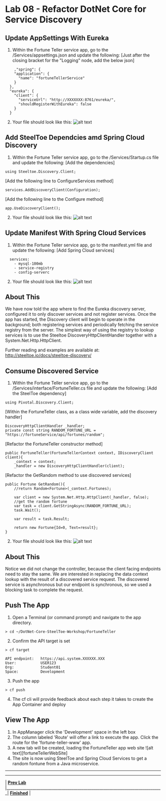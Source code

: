 [vsCodeFortuneTellerCs]: img/vsCodeFortuneTellerCs.png " "
[vsCodeAppSettingsCs]: img/vsCodeAppSettingsCs.png " "
[vsCodeStartupCs]: img/vsCodeStartupCs.png " "
[vsCodeManifestCs]: img/vsCodeManifestCs.png " "

# Lab 08 - Refactor DotNet Core for Service Discovery

## Update AppSettings With Eureka
1. Within the Fortune Teller service app, go to the /Services/appsettings.json and update the following:
[Just after the closing bracket for the "Logging" node, add the below json]
```
	,"spring": {
    "application": {
      "name": "fortuneTellerService"
    }
  },
  "eureka": {
    "client": {
      "serviceUrl": "http://XXXXXXX:8761/eureka/",
      "shouldRegisterWithEureka": false
    }
  }
```
2. Your file should look like this:
![alt text][vsCodeAppSettingsCs]
## Add SteelToe Dependcies amd Spring Cloud Discovery
1. Within the Fortune Teller service app, go to the /Services/Startup.cs file and update the following:
[Add the dependencies]
```
using Steeltoe.Discovery.Client;
```
[Add the following line to ConfigureServices method]
```
services.AddDiscoveryClient(Configuration);
```
[Add the following line to the Configure method]
```
app.UseDiscoveryClient();
```
2. Your file should look like this:
![alt text][vsCodeStartupCs]
## Update Manifest With Spring Cloud Services
1. Within the Fortune Teller service app, go to the manifest.yml file and update the following:
[Add Spring Cloud services]
```
  services:
    - mysql-100mb
    - service-registry
    - config-serverc
```
2. Your file should look like this:
![alt text][vsCodeManifestCs]
## About This
We have now told the app where to find the Eureka discovery server, configured it to only discover services and not register services. Once the app has started, the Discovery client will begin to operate in the background; both registering services and periodically fetching the service registry from the server. The simplest way of using the registry to lookup services is to use the Steeltoe DiscoveryHttpClientHandler together with a System.Net.Http.HttpClient.

Further reading and examples are available at: http://steeltoe.io/docs/steeltoe-discovery/

## Consume Discovered Service
1. Within the Fortune Teller service app, go to the /Services/interface/FortuneTeller.cs file and update the following:
[Add the SteelToe dependency]
```
using Pivotal.Discovery.Client;
```
[Within the FortuneTeller class, as a class wide variable, add the discovery handler]
```
DiscoveryHttpClientHandler _handler;
private const string RANDOM_FORTUNE_URL = "https://fortuneService/api/fortunes/random";
```
[Refactor the FortuneTeller constructor method]
```
public FortuneTeller(FortuneTellerContext context, IDiscoveryClient client){
	_context = context;
	_handler = new DiscoveryHttpClientHandler(client);
```
[Refactor the GetRandom method to use discovered services]
```
public Fortune GetRandom(){
	//return Random<Fortune>(_context.Fortunes);

	var client = new System.Net.Http.HttpClient(_handler, false);
	//get the random fortune
	var task = client.GetStringAsync(RANDOM_FORTUNE_URL);
	task.Wait();

	var result = task.Result;

	return new Fortune{Id=0, Text=result};
}
```
2. Your file should look like this:
![alt text][vsCodeFortuneTellerCs]

## About This
Notice we did not change the controller, because the client facing endpoints need to stay the same. We are interested in replacing the data context lookup with the result of a discovered service request. The discovered service is asynchronous but our endpoint is synchronous, so we used a blocking task to complete the request.

## Push The App
1. Open a Terminal (or command prompt) and navigate to the app directory.
```
> cd ~/DotNet-Core-SteelToe-Workshop/FortuneTeller
```
2. Confirm the API target is set
```
> cf target

API endpoint:   https://api.system.XXXXXX.XXX
User:           USER123
Org:            Student01
Space:          Development
```
3. Push the app
```
> cf push
```
4. The cf cli will provide feedback about each step it takes to create the App Container and deploy

## View The App
1. In AppManager click the 'Development' space in the left box
2. The column labeled 'Route' will offer a link to execute the app. Click the route for the 'fortune-teller-www' app.
3. A new tab will be created, loading the FortuneTeller app web site
![alt text][fortuneTellerWebSite]
4. The site is now using SteelToe and Spring Cloud Services to get a random fontune from a Java microservice.


___

___
| **[Prev Lab](../Lab-07/README.md)** |_______________________________________________________________________________| **[Finished](../../README.md)** |